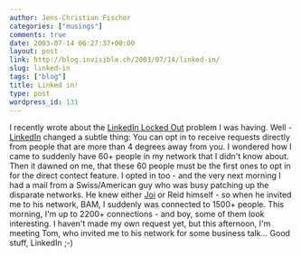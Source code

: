 ```yaml
---
author: Jens-Christian Fischer
categories: ["musings"]
comments: true
date: 2003-07-14 06:27:37+00:00
layout: post
link: http://blog.invisible.ch/2003/07/14/linked-in/
slug: linked-in
tags: ["blog"]
title: Linked in!
type: post
wordpress_id: 131
---
```


I recently wrote about the [LinkedIn Locked Out](http://www.invisible.ch/archives/000089.html) problem I was having. Well - [LinkedIn](http://www.linkedin.com/) changed a subtle thing: You can opt in to receive requests directly from people that are more than 4 degrees away from you. I wondered how I came to suddenly have 60+ people in my network that I didn't know about. Then it dawned on me, that these 60 people must be the first ones to opt in for the direct contect feature. I opted in too - and the very next morning I had a mail from a Swiss/American guy who was busy patching up the disparate networks. He knew either [Joi](http://joi.ito.com) or Reid himself - so when he invited me to his network, BAM, I suddenly was connected to 1500+ people. This morning, I'm up to 2200+ connections - and boy, some of them look interesting.
I haven't made my own request yet, but this afternoon, I'm meeting Tom, who invited me to his network for some business talk...
Good stuff, LinkedIn ;-)
